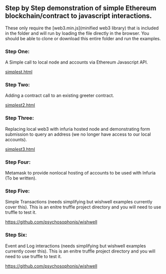 ## Step by Step demonstration of simple Ethereum blockchain/contract to javascript interactions.

These only require the [web3.min.js](minified web3 library) that is included in the folder and will run by loading the file directly in the browser.
You should be able to clone or download this entire folder and run the examples.

### Step One: 

A Simple call to local node and accounts via Ethereum Javascript API.

[simplest.html](simplest.html)


### Step Two: 

Adding a contract call to an existing greeter contract.

[simplest2.html](simplest2.html)


### Step Three: 

Replacing local web3 with infuria hosted node and demonstrating form submission to query an address (we no longer have access to our local accounts).

[simplest3.html](simplest3.html)

### Step Four:

Metamask to provide nonlocal hosting of accounts to be used with Infuria (To be written).

### Step Five:

Simple Transactions (needs simplifying but wishwell examples currently cover this).
This is an enitre truffle project directory and you will need to use truffle to test it.

https://github.com/psychosophonis/wishwell

### Step Six:

Event and Log interactions (needs simplifying but wishwell examples currently cover this).
This is an enitre truffle project directory and you will need to use truffle to test it.

https://github.com/psychosophonis/wishwell



